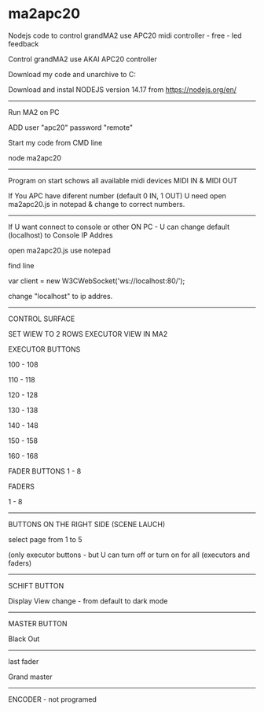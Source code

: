 # ma2apc20
Nodejs code to control grandMA2 use APC20 midi controller - free - led feedback


Control grandMA2 use AKAI APC20 controller



Download my code and unarchive to C:

Download and instal NODEJS version 14.17  from https://nodejs.org/en/


---------------

Run MA2 on PC

ADD user "apc20" password "remote"


Start my code from CMD line

node ma2apc20



--------------------

Program on start schows all available midi devices MIDI IN & MIDI OUT


If You APC have diferent number (default 0 IN, 1 OUT) U need open ma2apc20.js in notepad & change to correct numbers.

--------------------


If U want connect to console or other ON PC - U can change default (localhost) to Console IP Addres

open ma2apc20.js use notepad

find line

var client = new W3CWebSocket('ws://localhost:80/');


change "localhost" to ip addres. 


--------------------

CONTROL SURFACE


SET WIEW TO 2 ROWS EXECUTOR VIEW IN MA2


EXECUTOR BUTTONS

100 - 108

110 - 118

120 - 128

130 - 138

140 - 148


150 - 158

160 - 168



FADER BUTTONS
1 - 8

FADERS

1 - 8


--------------

BUTTONS ON THE RIGHT SIDE (SCENE LAUCH)

select page from 1 to 5

(only executor buttons - but U can turn off or turn on for all (executors and faders)

--------------

SCHIFT BUTTON

Display View change - from default to dark mode

--------------

MASTER BUTTON

Black Out


-------------

last fader 

Grand master


--------------

ENCODER - not programed
